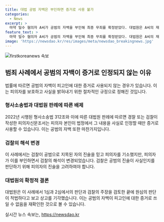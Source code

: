 ```yaml
---
title: 대법 공범 자백은 부인하면 증거로 사용 불가
categories:
  - News
excerpt: >
  마약 밀수 혐의자 A씨가 공범의 자백을 부인해 최종 무죄를 확정받았다. 대법원은 A씨의 재판에서 공범의 자백을 증거로 사용할 수 없다는 판례를 재확인했다. A씨는 B씨로부터 돈을 받고 필로폰을 입국시킨 혐의였으나, 자백을 부인하고 출입국 현황 등 다른 증거도 부족했다. 2심과 대법원도 이를 인정하며 A씨의 무죄를 확정시켰다. 이로써 재판부의 자유심증주의를 강조하고 형사소송법 개정에 따른 판례를 재확인한 사례가 됐다.
feature_text: >
  마약 밀수 혐의자 A씨가 공범의 자백을 부인해 최종 무죄를 확정받았다. 대법원은 A씨의 재판에서 공범의 자백을 증거로 사용할 수 없다는 판례를 재확인했다. A씨는 B씨로부터 돈을 받고 필로폰을 입국시킨 혐의였으나, 자백을 부인하고 출입국 현황 등 다른 증거도 부족했다. 2심과 대법원도 이를 인정하며 A씨의 무죄를 확정시켰다. 이로써 재판부의 자유심증주의를 강조하고 형사소송법 개정에 따른 판례를 재확인한 사례가 됐다.
image: 'https://newsdao.kr/res/images/meta/newsdao_breakingnews.jpg'
---
```


<p><img src="https://newsdao.kr/res/images/meta/newsdao_breakingnews.jpg" alt="firstkoreanews 속보" /></p>

<h2 data-ke-size="size26">범죄 사례에서 공범의 자백이 증거로 인정되지 않는 이유</h2>

<p data-ke-size="size16">법률에 따르면 공범의 자백이 피고인에 대한 증거로 사용되지 않는 경우가 있습니다. 이는 피의자를 보호하고 사실을 밝혀내기 위한 절차적인 규정으로 정해진 것입니다.</p>

<h3>형사소송법과 대법원 판례에 따른 배제</h3>

<p data-ke-size="size16">2022년 시행된 형사소송법 312조와 이에 따른 대법원 판례에 따르면 경찰 또는 검찰이 작성한 피의자신문조서는 피의자 본인이 법정에서 그 내용을 사실로 인정할 때만 증거로 사용할 수 있습니다. 이는 공범의 자백 또한 마찬가지입니다.</p>

<h3>검찰의 해석 변경</h3>

<p data-ke-size="size16">이 사례에서는 검찰이 공범으로 지목된 자의 진술을 믿고 피의자를 기소했지만, 피의자가 이를 부인하면서 검찰의 해석이 변경되었습니다. 검찰은 공범의 진술이 사실인지를 판단하기 위해 피의자의 진술을 고려하여야 합니다.</p>

<h3>대법원의 확정적 결론</h3>

<p data-ke-size="size16">대법원은 이 사례에서 1심과 2심에서의 판단과 검찰의 주장을 검토한 끝에 원심의 판단이 적법하다고 보고 상고를 기각했습니다. 이는 공범의 자백이 피고인에 대한 증거로 쓰일 수 없음을 재확인한 것으로 볼 수 있습니다.</p>
실시간 뉴스 속보는, <a href="https://newsdao.kr" rel="dofollow">https://newsdao.kr</a>


